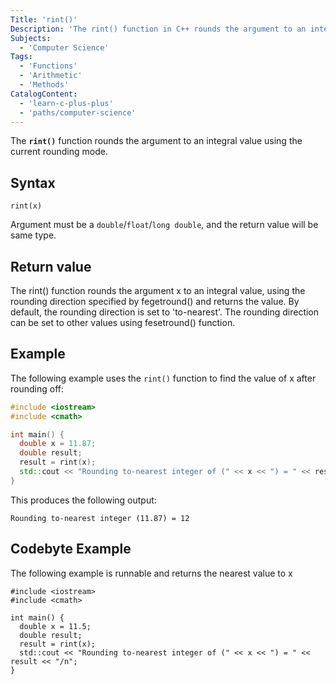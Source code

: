```yaml
---
Title: 'rint()'
Description: 'The rint() function in C++ rounds the argument to an integral value using the current rounding mode.'
Subjects:
  - 'Computer Science'
Tags:
  - 'Functions'
  - 'Arithmetic'
  - 'Methods'
CatalogContent:
  - 'learn-c-plus-plus'
  - 'paths/computer-science'
---
```


The **`rint()`** function rounds the argument to an integral value using the current rounding mode.

## Syntax

```pseudo
rint(x)
```

Argument must be a `double`/`float`/`long double`, and the return value will be same type.

## Return value

The rint() function rounds the argument x to an integral value, using the rounding direction specified by fegetround() and returns the value. By default, the rounding direction is set to 'to-nearest'. The rounding direction can be set to other values using fesetround() function.


## Example

The following example uses the `rint()` function to find the value of x after rounding off:

```cpp
#include <iostream>
#include <cmath>

int main() {
  double x = 11.87;
  double result;
  result = rint(x);
  std::cout << "Rounding to-nearest integer of (" << x << ") = " << result << "/n";
}
```

This produces the following output:

```shell
Rounding to-nearest integer (11.87) = 12
```

## Codebyte Example

The following example is runnable and returns the nearest value to x

```codebyte/cpp
#include <iostream>
#include <cmath>

int main() {
  double x = 11.5;
  double result;
  result = rint(x);
  std::cout << "Rounding to-nearest integer of (" << x << ") = " << result << "/n";
}
```
